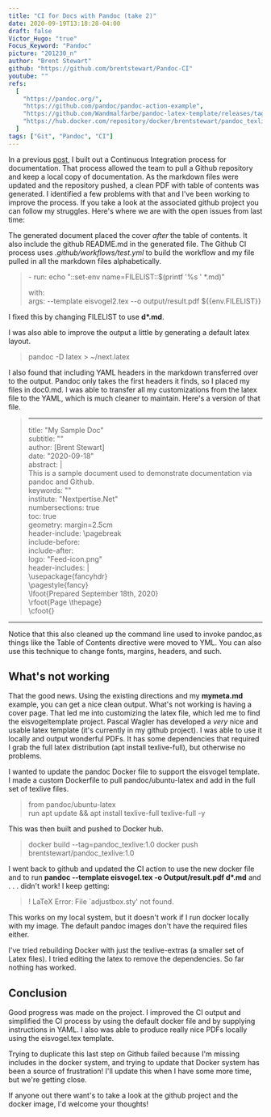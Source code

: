 ```yaml
---
title: "CI for Docs with Pandoc (take 2)"
date: 2020-09-19T13:18:28-04:00
draft: false
Victor_Hugo: "true"
Focus_Keyword: "Pandoc"
picture: "201230_n"
author: "Brent Stewart"
github: "https://github.com/brentstewart/Pandoc-CI"
youtube: ""
refs:
  [
    "https://pandoc.org/",
    "https://github.com/pandoc/pandoc-action-example",
    "https://github.com/Wandmalfarbe/pandoc-latex-template/releases/tag/v1.5.0",
    "https://hub.docker.com/repository/docker/brentstewart/pandoc_texlive",
  ]
tags: ["Git", "Pandoc", "CI"]
---
```


In a previous [post](/Pandoc), I built out a Continuous Integration process for documentation. That process allowed the team to pull a Github repository and keep a local copy of documentation. As the markdown files were updated and the repository pushed, a clean PDF with table of contents was generated.
I identified a few problems with that and I've been working to improve the process. If you take a look at the associated github project you can follow my struggles. Here's where we are with the open issues from last time:

The generated document placed the cover _after_ the table of contents. It also include the github README.md in the generated file. The Github CI process uses _.github/workflows/test.yml_ to build the workflow and my file pulled in all the markdown files alphabetically.

> \- run: echo "::set-env name=FILELIST::\$(printf '%s ' \*.md)"
>
> with:  
>  args: --template eisvogel2.tex --o output/result.pdf \${{env.FILELIST}}

I fixed this by changing FILELIST to use **d\*.md**.

I was also able to improve the output a little by generating a default latex layout.

> pandoc -D latex > ~/next.latex

I also found that including YAML headers in the markdown transferred over to the output. Pandoc only takes the first headers it finds, so I placed my files in doc0.md. I was able to transfer all my customizations from the latex file to the YAML, which is much cleaner to maintain. Here's a version of that file.

> ---
>
> title: "My Sample Doc"  
> subtitle: ""  
> author: [Brent Stewart]  
> date: "2020-09-18"  
> abstract: |  
>  This is a sample document used to demonstrate documentation via pandoc and Github.  
> keywords: ""  
> institute: "Nextpertise.Net"  
> numbersections: true  
> toc: true  
> geometry: margin=2.5cm  
> header-include: \pagebreak  
> include-before:  
> include-after:  
> logo: "Feed-icon.png"  
> header-includes: |  
>  \usepackage{fancyhdr}  
>  \pagestyle{fancy}  
>  \lfoot{Prepared September 18th, 2020}  
>  \rfoot{Page \thepage}  
>  \cfoot{}

---

Notice that this also cleaned up the command line used to invoke pandoc,as things like the Table of Contents directive were moved to YML. You can also use this technique to change fonts, margins, headers, and such.

## What's **not** working

That the good news. Using the existing directions and my **mymeta.md** example, you can get a nice clean output. What's not working is having a cover page. That led me into customizing the latex file, which led me to find the eisvogeltemplate project. Pascal Wagler has developed a _very_ nice and usable latex template (it's currently in my github project). I was able to use it locally and output wonderful PDFs. It has some dependencies that required I grab the full latex distribution (apt install texlive-full), but otherwise no problems.

I wanted to update the pandoc Docker file to support the eisvogel template. I made a custom Dockerfile to pull pandoc/ubuntu-latex
and add in the full set of texlive files.

> from pandoc/ubuntu-latex  
> run apt update && apt install texlive-full texlive-full -y

This was then built and pushed to Docker hub.

> docker build --tag=pandoc_texlive:1.0
> docker push brentstewart/pandoc_texlive:1.0

I went back to github and updated the CI action to use the new docker file and to run **pandoc --template eisvogel.tex -o Output/result.pdf d\*.md** and . . . didn't work! I keep getting:

> ! LaTeX Error: File `adjustbox.sty' not found.

This works on my local system, but it doesn't work if I run docker locally with my image. The default pandoc images don't have the required files either.

I've tried rebuilding Docker with just the texlive-extras (a smaller set of Latex files). I tried editing the latex to remove the dependencies. So far nothing has worked.

## Conclusion

Good progress was made on the project. I improved the CI output and simplified the CI process by using the default docker file and by supplying instructions in YAML. I also was able to produce really nice PDFs locally using the eisvogel.tex template.

Trying to duplicate this last step on Github failed because I'm missing includes in the docker system, and trying to update that Docker system has been a source of frustration! I'll update this when I have some more time, but we're getting close.

If anyone out there want's to take a look at the github project and the docker image, I'd welcome your thoughts!
